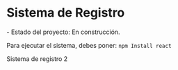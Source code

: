 <h1> Sistema de Registro </h1>
  - Estado del proyecto: En construcción.

Para ejecutar el sistema, debes poner:
    ```npm Install react```

Sistema de registro 2
